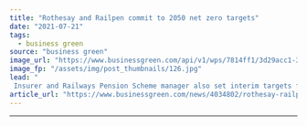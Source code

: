 ```yaml
---
title: "Rothesay and Railpen commit to 2050 net zero targets"
date: "2021-07-21"
tags: 
  - business green
source: "business green"
image_url: "https://www.businessgreen.com/api/v1/wps/7814ff1/3d29acc1-3a0b-46a0-a058-dbf08e488759/3/railway-2100353-1280-185x114.jpg"
image_fp: "/assets/img/post_thumbnails/126.jpg"
lead: "
 Insurer and Railways Pension Scheme manager also set interim targets for nearer-term cuts ..."
article_url: "https://www.businessgreen.com/news/4034802/rothesay-railpen-commit-2050-net-zero-targets"
---
```


---
